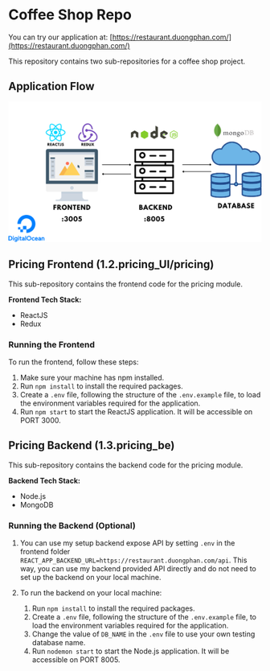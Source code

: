 # Coffee Shop Repo

You can try our application at: [https://restaurant.duongphan.com/](https://restaurant.duongphan.com/)

This repository contains two sub-repositories for a coffee shop project.

## Application Flow

![Application Flow](./images/application.png)

## Pricing Frontend (1.2.pricing_UI/pricing)

This sub-repository contains the frontend code for the pricing module.

**Frontend Tech Stack:**

- ReactJS
- Redux

### Running the Frontend

To run the frontend, follow these steps:

1. Make sure your machine has npm installed.
2. Run `npm install` to install the required packages.
3. Create a `.env` file, following the structure of the `.env.example` file, to load the environment variables required for the application.
4. Run `npm start` to start the ReactJS application. It will be accessible on PORT 3000.

## Pricing Backend (1.3.pricing_be)

This sub-repository contains the backend code for the pricing module.

**Backend Tech Stack:**

- Node.js
- MongoDB

### Running the Backend (Optional)

1. You can use my setup backend expose API by setting `.env` in the frontend folder `REACT_APP_BACKEND_URL=https://restaurant.duongphan.com/api`. This way, you can use my backend provided API directly and do not need to set up the backend on your local machine.

2. To run the backend on your local machine:


   1. Run `npm install` to install the required packages.
   2. Create a `.env` file, following the structure of the `.env.example` file, to load the environment variables required for the application.
   3. Change the value of `DB_NAME` in the `.env` file to use your own testing database name.
   4. Run `nodemon start` to start the Node.js application. It will be accessible on PORT 8005.
